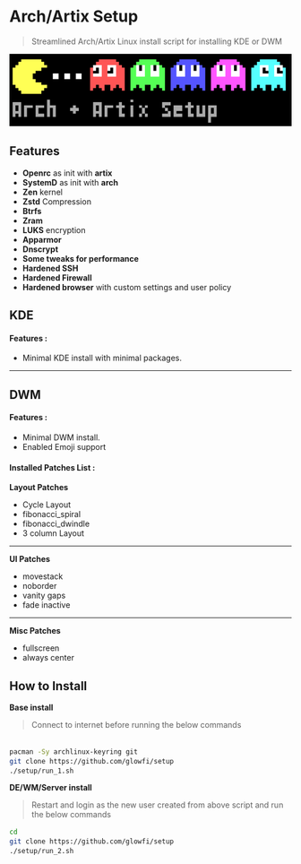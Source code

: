# Arch/Artix Setup

> Streamlined Arch/Artix Linux install script for installing KDE or DWM

![Coverpic](./pacman.png)

## Features

-   **Openrc** as init with **artix**
-   **SystemD** as init with **arch**
-   **Zen** kernel
-   **Zstd** Compression
-   **Btrfs**
-   **Zram**
-   **LUKS** encryption
-   **Apparmor**
-   **Dnscrypt**
-   **Some tweaks for performance**
-   **Hardened SSH**
-   **Hardened Firewall**
-   **Hardened browser** with custom settings and user policy

## KDE

#### Features :

-   Minimal KDE install with minimal packages.
<hr/>

## DWM

#### Features :

-   Minimal DWM install.
-   Enabled Emoji support

#### Installed Patches List :

**Layout Patches**

-   Cycle Layout
-   fibonacci_spiral
-   fibonacci_dwindle
-   3 column Layout
<hr/>

**UI Patches**

-   movestack
-   noborder
-   vanity gaps
-   fade inactive
<hr/>

**Misc Patches**

-   fullscreen
-   always center

## How to Install

**Base install**

> Connect to internet before running the below commands

```sh

pacman -Sy archlinux-keyring git
git clone https://github.com/glowfi/setup
./setup/run_1.sh

```

**DE/WM/Server install**

> Restart and login as the new user created from above script and run the below commands

```sh
cd
git clone https://github.com/glowfi/setup
./setup/run_2.sh

```
